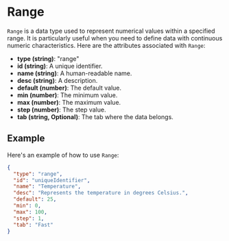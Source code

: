 # Range

`Range` is a data type used to represent numerical values within a specified range. It is particularly useful when you need to define data with continuous numeric characteristics. Here are the attributes associated with `Range`:

- **type (string)**: "range"
- **id (string)**: A unique identifier.
- **name (string)**: A human-readable name.
- **desc (string)**: A description.
- **default (number)**: The default value.
- **min (number)**: The minimum value.
- **max (number)**: The maximum value.
- **step (number)**: The step value.
- **tab (string, Optional)**: The tab where the data belongs.

## Example

Here's an example of how to use `Range`:

```json
{
  "type": "range",
  "id": "uniqueIdentifier",
  "name": "Temperature",
  "desc": "Represents the temperature in degrees Celsius.",
  "default": 25,
  "min": 0,
  "max": 100,
  "step": 1,
  "tab": "Fast"
}
